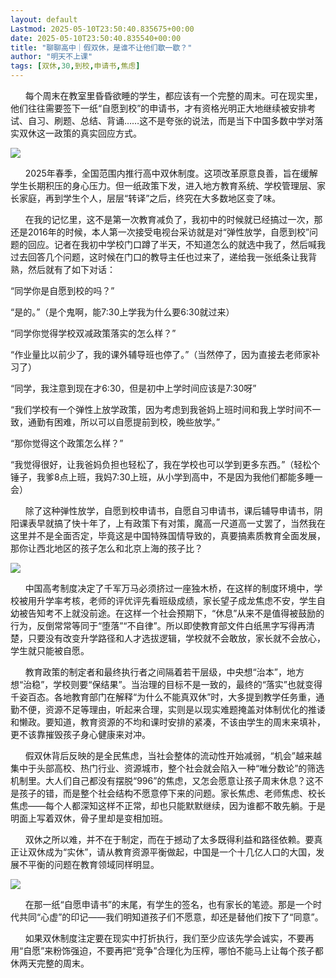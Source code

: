 ```yaml
---
layout: default
Lastmod: 2025-05-10T23:50:40.835675+00:00
date: 2025-05-10T23:50:40.835540+00:00
title: "聊聊高中｜假双休，是谁不让他们歇一歇？"
author: "明天不上课"
tags: [双休,30,到校,申请书,焦虑]
---
```


      每个周末在教室里昏昏欲睡的学生，都应该有一个完整的周末。可在现实里，他们往往需要签下一纸“自愿到校”的申请书，才有资格光明正大地继续被安排考试、自习、刷题、总结、背诵……这不是夸张的说法，而是当下中国多数中学对落实双休这一政策的真实回应方式。

![](https://images.weserv.nl/?url=https%3A//mmbiz.qpic.cn/sz_mmbiz_jpg/icdYVDG9GPjVAM3gxd8vl8ic0eIqktRibKk9vXuWHiabQAh6TV5PNwTIf4e2R37bq1diahT8pRaLcnBYH6kJmWSENaQ/640%3Fwx_fmt%3Djpeg)

      2025年春季，全国范围内推行高中双休制度。这项改革原意良善，旨在缓解学生长期积压的身心压力。但一纸政策下发，进入地方教育系统、学校管理层、家长家庭，再到学生个人，层层“转译”之后，终究在大多数地区变了味。  

      在我的记忆里，这不是第一次教育减负了，我初中的时候就已经搞过一次，那还是2016年的时候，本人第一次接受电视台采访就是对“弹性放学，自愿到校”问题的回应。记者在我初中学校门口蹲了半天，不知道怎么的就选中我了，然后喊我过去回答几个问题，这时候在门口的教导主任也过来了，递给我一张纸条让我背熟，然后就有了如下对话：

“同学你是自愿到校的吗？”

“是的。”（是个鬼啊，能7:30上学我为什么要6:30就过来）

“同学你觉得学校双减政策落实的怎么样？”

“作业量比以前少了，我的课外辅导班也停了。”（当然停了，因为直接去老师家补习了）

“同学，我注意到现在才6:30，但是初中上学时间应该是7:30呀”

“我们学校有一个弹性上放学政策，因为考虑到我爸妈上班时间和我上学时间不一致，通勤有困难，所以可以自愿提前到校，晚些放学。”

“那你觉得这个政策怎么样？”

“我觉得很好，让我爸妈负担也轻松了，我在学校也可以学到更多东西。”（轻松个锤子，我爹8点上班，我妈7:30上班，从小学到高中，不是因为我他们都能多睡一会）

      除了这种弹性放学，自愿到校申请书，自愿自习申请书，课后辅导申请书，阴阳课表早就搞了快十年了，上有政策下有对策，魔高一尺道高一丈罢了，当然我在这里并不是全面否定，毕竟这是中国特殊国情导致的，真要搞素质教育全面发展，那你让西北地区的孩子怎么和北京上海的孩子比？

![](https://images.weserv.nl/?url=https%3A//mmbiz.qpic.cn/sz_mmbiz_jpg/icdYVDG9GPjVAM3gxd8vl8ic0eIqktRibKkXAc72H2vPgexEdXm3LdBxns9mYrNlKOrD214sm5dPqyC06TmsUibMBg/640%3Fwx_fmt%3Djpeg)

      中国高考制度决定了千军万马必须挤过一座独木桥，在这样的制度环境中，学校被用升学率考核，老师的评优评先看班级成绩，家长望子成龙焦虑不安，学生自幼被告知考不上就没前途。在这样一个社会预期下，“休息”从来不是值得被鼓励的行为，反倒常常等同于“堕落”“不自律”。所以即使教育部文件白纸黑字写得再清楚，只要没有改变升学路径和人才选拔逻辑，学校就不会敢放，家长就不会放心，学生就只能被自愿。

      教育政策的制定者和最终执行者之间隔着若干层级，中央想“治本”，地方想“治稳”，学校则要“保结果”。当治理的目标不是一致的，最终的“落实”也就变得千姿百态。各地教育部门在解释“为什么不能真双休”时，大多提到教学任务重，通勤不便，资源不足等理由，听起来合理，实则是以现实难题掩盖对体制优化的推诿和懒政。要知道，教育资源的不均和课时安排的紧凑，不该由学生的周末来填补，更不该靠摧毁孩子身心健康来对冲。

      假双休背后反映的是全民焦虑，当社会整体的流动性开始减弱，“机会”越来越集中于头部高校、热门行业、资源城市，整个社会就会陷入一种“唯分数论”的筛选机制里。大人们自己都没有摆脱“996”的焦虑，又怎会愿意让孩子周末休息？这不是孩子的错，而是整个社会结构不愿意停下来的问题。家长焦虑、老师焦虑、校长焦虑——每个人都深知这样不正常，却也只能默默继续，因为谁都不敢先躺。于是明面上写着双休，骨子里却是变相加班。

      双休之所以难，并不在于制定，而在于撼动了太多既得利益和路径依赖。要真正让双休成为“实休”，请从教育资源平衡做起，中国是一个十几亿人口的大国，发展不平衡的问题在教育领域同样明显。

![](https://images.weserv.nl/?url=https%3A//mmbiz.qpic.cn/sz_mmbiz_jpg/icdYVDG9GPjVAM3gxd8vl8ic0eIqktRibKkQfNlefwfCQYYicdgWhibvFhia6KBicAn6hBlmDVF9ic1ejWBSL80K1AFweQ/640%3Fwx_fmt%3Djpeg)

      在那一纸“自愿申请书”的末尾，有学生的签名，也有家长的笔迹。那是一个时代共同“心虚”的印记——我们明知道孩子们不愿意，却还是替他们按下了“同意”。

      如果双休制度注定要在现实中打折执行，我们至少应该先学会诚实，不要再用“自愿”来粉饰强迫，不要再把“竞争”合理化为压榨，哪怕不能马上让每个孩子都休两天完整的周末。

